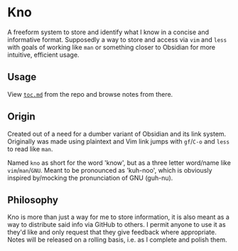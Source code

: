 # Kno

A freeform system to store and identify what I know in a concise and informative
format. Supposedly a way to store and access via `vim` and `less` with goals of
working like `man` or something closer to Obsidian for more intuitive, efficient
usage.

## Usage

View [`toc.md`](toc.md) from the repo and browse notes from there.

## Origin

Created out of a need for a dumber variant of Obsidian and its link system.
Originally was made using plaintext and Vim link jumps with `gf`/`C-o` and
`less` to read like `man`.

Named `kno` as short for the word 'know', but as a three letter word/name like
`vim`/`man`/`GNU`. Meant to be pronounced as 'kuh-noo', which is obviously
inspired by/mocking the pronunciation of GNU (guh-nu).

## Philosophy

Kno is more than just a way for me to store information, it is also meant as
a way to distribute said info via GitHub to others. I permit anyone to use it as
they'd like and only request that they give feedback where appropriate. Notes
will be released on a rolling basis, i.e. as I complete and polish them.
